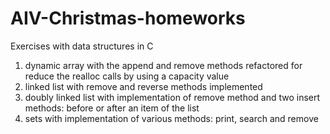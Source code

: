 # AIV-Christmas-homeworks
Exercises with data structures in C

1) dynamic array with the append and remove methods refactored for reduce the realloc calls by using a capacity value
2) linked list with remove and reverse methods implemented 
3) doubly linked list with implementation of remove method and two insert methods: before or after an item of the list
4) sets with implementation of various methods: print, search and remove
